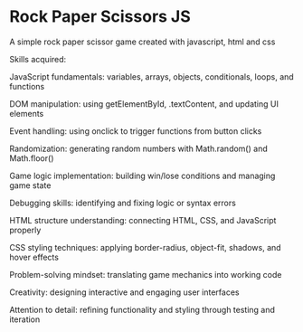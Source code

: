 # Rock Paper Scissors JS
A simple rock paper scissor game created with javascript, html and css

Skills acquired:

JavaScript fundamentals: variables, arrays, objects, conditionals, loops, and functions

DOM manipulation: using getElementById, .textContent, and updating UI elements

Event handling: using onclick to trigger functions from button clicks

Randomization: generating random numbers with Math.random() and Math.floor()

Game logic implementation: building win/lose conditions and managing game state

Debugging skills: identifying and fixing logic or syntax errors

HTML structure understanding: connecting HTML, CSS, and JavaScript properly

CSS styling techniques: applying border-radius, object-fit, shadows, and hover effects

Problem-solving mindset: translating game mechanics into working code

Creativity: designing interactive and engaging user interfaces

Attention to detail: refining functionality and styling through testing and iteration
